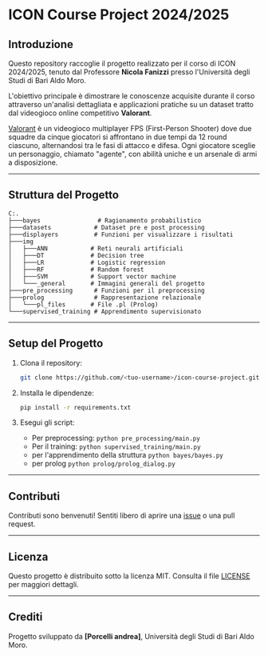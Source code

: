 # ICON Course Project 2024/2025

## Introduzione
Questo repository raccoglie il progetto realizzato per il corso di ICON 2024/2025, tenuto dal Professore **Nicola Fanizzi** presso l'Università degli Studi di Bari Aldo Moro.

L'obiettivo principale è dimostrare le conoscenze acquisite durante il corso attraverso un'analisi dettagliata e applicazioni pratiche su un dataset tratto dal videogioco online competitivo **Valorant**.

[Valorant](https://it.wikipedia.org/wiki/Valorant) è un videogioco multiplayer FPS (First-Person Shooter) dove due squadre da cinque giocatori si affrontano in due tempi da 12 round ciascuno, alternandosi tra le fasi di attacco e difesa. Ogni giocatore sceglie un personaggio, chiamato "agente", con abilità uniche e un arsenale di armi a disposizione.

---

## Struttura del Progetto
```plaintext
C:.
├───bayes                # Ragionamento probabilistico
├───datasets            # Dataset pre e post processing
├───displayers          # Funzioni per visualizzare i risultati
├───img
│   ├───ANN            # Reti neurali artificiali
│   ├───DT             # Decision tree
│   ├───LR             # Logistic regression
│   ├───RF             # Random forest
│   ├───SVM            # Support vector machine
│   └───_general       # Immagini generali del progetto
├───pre_processing      # Funzioni per il preprocessing
├───prolog              # Rappresentazione relazionale
│   └───pl_files       # File .pl (Prolog)
└───supervised_training # Apprendimento supervisionato
```
---

## Setup del Progetto

1. Clona il repository:
   ```bash
   git clone https://github.com/<tuo-username>/icon-course-project.git
   ```

2. Installa le dipendenze:
   ```bash
   pip install -r requirements.txt
   ```

3. Esegui gli script:
   - Per preprocessing: `python pre_processing/main.py`
   - Per il training: `python supervised_training/main.py`
   - per l'apprendimento della struttura `python bayes/bayes.py`
   - per prolog `python prolog/prolog_dialog.py`

---

## Contributi
Contributi sono benvenuti! Sentiti libero di aprire una [issue](https://github.com/<tuo-username>/icon-course-project/issues) o una pull request.

---

## Licenza
Questo progetto è distribuito sotto la licenza MIT. Consulta il file [LICENSE](LICENSE) per maggiori dettagli.

---

## Crediti
Progetto sviluppato da **[Porcelli andrea]**, Università degli Studi di Bari Aldo Moro.
